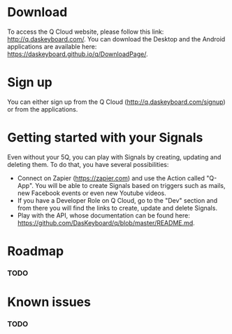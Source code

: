 # Download
To access the Q Cloud website, please follow this link: http://q.daskeyboard.com/.
You can download the Desktop and the Android applications are available here: https://daskeyboard.github.io/q/DownloadPage/.

# Sign up
You can either sign up from the Q Cloud (http://q.daskeyboard.com/signup) or from the applications.

# Getting started with your Signals
Even without your 5Q, you can play with Signals by creating, updating and deleting them. To do that, you have several possibilities:
- Connect on Zapier (https://zapier.com) and use the Action called "Q-App". You will be able to create Signals based on triggers such as mails, new Facebook events or even new Youtube videos.
- If you have a Developer Role on Q Cloud, go to the "Dev" section and from there you will find the links to create, update and delete Signals.
- Play with the API, whose documentation can be found here: https://github.com/DasKeyboard/q/blob/master/README.md.

# Roadmap

### TODO

# Known issues

### TODO
